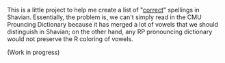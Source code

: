 This is a little project to help me create a list of "[correct](https://www.shavian.info/spelling/)"
spellings in Shavian. Essentially, the problem is, we can't simply read in the CMU Prouncing Dictionary
because it has merged a lot of vowels that we should distinguish in Shavian; on the other hand, any
RP pronouncing dictionary would not preserve the R coloring of vowels.

(Work in progress)
